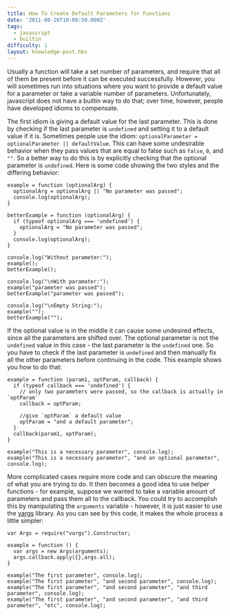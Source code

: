 ```yaml
---
title: How To Create Default Parameters for Functions
date: '2011-08-26T10:08:50.000Z'
tags:
  - javascript
  - builtin
difficulty: 1
layout: knowledge-post.hbs
---
```


Usually a function will take a set number of parameters, and require that all of them be present before it can be executed successfully. However, you will sometimes run into situations where you want to provide a default value for a parameter or take a variable number of parameters. Unfortunately, javascript does not have a builtin way to do that; over time, however, people have developed idioms to compensate.

The first idiom is giving a default value for the last parameter. This is done by checking if the last parameter is `undefined` and setting it to a default value if it is. Sometimes people use the idiom: `optionalParameter = optionalParameter || defaultValue`. This can have some undesirable behavior when they pass values that are equal to false such as `false`, `0`, and `""`. So a better way to do this is by explicitly checking that the optional parameter is `undefined`. Here is some code showing the two styles and the differing behavior:

    example = function (optionalArg) {
      optionalArg = optionalArg || "No parameter was passed";
      console.log(optionalArg);
    }

    betterExample = function (optionalArg) {
      if (typeof optionalArg === 'undefined') {
        optionalArg = "No parameter was passed";
      }
      console.log(optionalArg);
    }

    console.log("Without parameter:");
    example();
    betterExample();

    console.log("\nWith paramater:");
    example("parameter was passed");
    betterExample("parameter was passed");

    console.log("\nEmpty String:");
    example("");
    betterExample("");

If the optional value is in the middle it can cause some undesired effects, since all the parameters are shifted over. The optional parameter is not the `undefined` value in this case - the last parameter is the `undefined` one. So you have to check if the last parameter is `undefined` and then manually fix all the other parameters before continuing in the code. This example shows you how to do that:

    example = function (param1, optParam, callback) {
      if (typeof callback === 'undefined') {
        // only two parameters were passed, so the callback is actually in `optParam`
        callback = optParam;

        //give `optParam` a default value
        optParam = "and a default parameter";
      }
      callback(param1, optParam);
    }

    example("This is a necessary parameter", console.log);
    example("This is a necessary parameter", "and an optional parameter", console.log);

More complicated cases require more code and can obscure the meaning of what you are trying to do. It then becomes a good idea to use helper functions - for example, suppose we wanted to take a variable amount of parameters and pass them all to the callback. You could try to accomplish this by manipulating the `arguments` variable - however, it is just easier to use the [vargs](https://github.com/cloudhead/vargs) library. As you can see by this code, it makes the whole process a little simpler:

    var Args = require("vargs").Constructor;

    example = function () {
      var args = new Args(arguments);
      args.callback.apply({},args.all);
    }

    example("The first parameter", console.log);
    example("The first parameter", "and second parameter", console.log);
    example("The first parameter", "and second parameter", "and third parameter", console.log);
    example("The first parameter", "and second parameter", "and third parameter", "etc", console.log);
